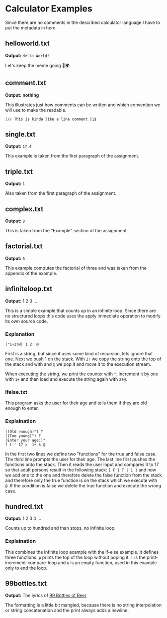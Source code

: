 # Calculator Examples

Since there are no comments in the described calculator language I have to put
the metadata in here.

## helloworld.txt

**Output:** `Hello World!`

Let's keep the meme going 👋🌍

## comment.txt
**Output:** __nothing__

This illustrates just how comments can be written and which convention we will
use to make the readable.

`(// This is kinda like a line comment )1$`

## single.txt

**Output:** `17.4`

This example is taken from the first paragraph of the assignment.

## triple.txt

**Output:** `1`

Also taken from the first paragraph of the assignment.

## complex.txt

**Output:** `8`

This is taken from the "Example" section of the assignment.

## factorial.txt

**Output:** `6`

This example computes the factorial of three and was taken from the appendix of
the example.

## infiniteloop.txt

**Output:** 1 2 3 ...

This is a simple example that counts up in an infinite loop. Since there are no
structured loops this code uses the apply immediate operation to modify its
own source code.

### Explanation
`("1+2!@) 1 2! @`

First is a string, but since it uses some kind of recursion, lets ignore that
one. Next we push 1 on the stack. With `2!` we copy the string onto the top of
the stack and with and `@` we pop it and move it to the execution stream.

When executing the string, we print the counter with `"`, increment it by one
with `1+` and than load and execute the string again with `2!@`.

### ifelse.txt

This program asks the user for their age and tells them if they are old enough
to enter.

### Explaination
```
((Old enough)") T  
((Too young)") F
(Enter your age:)"
f t ' 17 >  1+ $ @
```

In the first two lines we define two "functions" for the true and false case.
The third line prompts the user for their age.
The last line first pushes the functions onto the stack. Then it reads the user
input and compares it to 17 so that adult persons result in the following stack:
`[ F | T | 1 ]` and now we add one to the one and therefore delete the false
function from the stack and therefore only the true function is on the stack
which we execute with `@`. If the condition is false we delete the true function
and execute the wrong case.

## hundred.txt

**Output:** 1 2 3 4 ...

Counts up to hundred and than stops, no infinite loop.

### Explaination
This combines the infinite loop example with the if-else example. It defines
three functions: `p` prints the top of the loop without poping it. `l` is the
print-increment-compare-loop and `e` is an empty function, used in this example
only to end the loop.

## 99bottles.txt

**Output:** The lyrics of [99 Bottles of Beer](https://99-bottles-of-beer.net/lyrics.html)

The formatting is a little bit mangled, because there is no string interpolation
or string concatenation and the print always adds a newline.
